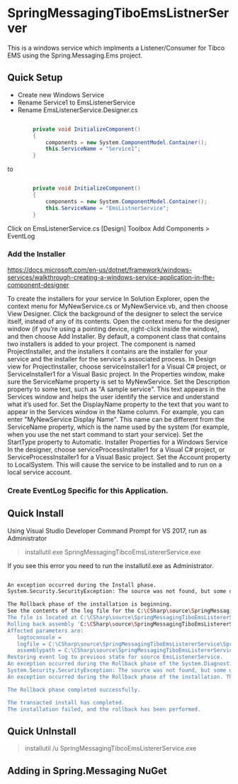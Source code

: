 # SpringMessagingTiboEmsListnerServer

This is a windows service which implments a Listener/Consumer for Tibco EMS
using the Spring.Messaging.Ems project.

## Quick Setup

- Create new Windows Service
- Rename Service1 to EmsListenerService
- Rename EmsListenerService.Designer.cs 

```C#

        private void InitializeComponent()
        {
            components = new System.ComponentModel.Container();
            this.ServiceName = "Service1";
        }

```

to

```C#

        private void InitializeComponent()
        {
            components = new System.ComponentModel.Container();
            this.ServiceName = "EmsListnerService";
        }

```

Click on EmsListenerService.cs [Design]
Toolbox Add Components > EventLog

### Add the Installer
https://docs.microsoft.com/en-us/dotnet/framework/windows-services/walkthrough-creating-a-windows-service-application-in-the-component-designer

To create the installers for your service
In Solution Explorer, open the context menu for MyNewService.cs or MyNewService.vb, and then choose View Designer.
Click the background of the designer to select the service itself, instead of any of its contents.
Open the context menu for the designer window (if you’re using a pointing device, right-click inside the window), and then choose Add Installer.
By default, a component class that contains two installers is added to your project. The component is named ProjectInstaller, and the installers it contains are the installer for your service and the installer for the service's associated process.
In Design view for ProjectInstaller, choose serviceInstaller1 for a Visual C# project, or ServiceInstaller1 for a Visual Basic project.
In the Properties window, make sure the ServiceName property is set to MyNewService.
Set the Description property to some text, such as "A sample service". This text appears in the Services window and helps the user identify the service and understand what it’s used for.
Set the DisplayName property to the text that you want to appear in the Services window in the Name column. For example, you can enter "MyNewService Display Name". This name can be different from the ServiceName property, which is the name used by the system (for example, when you use the net start command to start your service).
Set the StartType property to Automatic.
Installer Properties for a Windows Service
In the designer, choose serviceProcessInstaller1 for a Visual C# project, or ServiceProcessInstaller1 for a Visual Basic project. Set the Account property to LocalSystem. This will cause the service to be installed and to run on a local service account.

### Create EventLog Specific for this Application.


## Quick Install

Using Visual Studio Developer Command Prompt for VS 2017, run as Administrator

> installutil.exe SpringMessagingTibcoEmsListererService.exe  

If you see this error you need to run the installutil.exe as Administrator.

```bash

An exception occurred during the Install phase.
System.Security.SecurityException: The source was not found, but some or all event logs could not be searched.  Inaccessible logs: Security.

The Rollback phase of the installation is beginning.
See the contents of the log file for the C:\CSharp\source\SpringMessagingTiboEmsListererService\SpringMessagingTiboEmsListererService\bin\Debug\SpringMessagingTiboEmsListererService.exe assembly's progress.
The file is located at C:\CSharp\source\SpringMessagingTiboEmsListererService\SpringMessagingTiboEmsListererService\bin\Debug\SpringMessagingTiboEmsListererService.InstallLog.
Rolling back assembly 'C:\CSharp\source\SpringMessagingTiboEmsListererService\SpringMessagingTiboEmsListererService\bin\Debug\SpringMessagingTiboEmsListererService.exe'.
Affected parameters are:
   logtoconsole =
   logfile = C:\CSharp\source\SpringMessagingTiboEmsListererService\SpringMessagingTiboEmsListererService\bin\Debug\SpringMessagingTiboEmsListererService.InstallLog
   assemblypath = C:\CSharp\source\SpringMessagingTiboEmsListererService\SpringMessagingTiboEmsListererService\bin\Debug\SpringMessagingTiboEmsListererService.exe
Restoring event log to previous state for source EmsListenerService.
An exception occurred during the Rollback phase of the System.Diagnostics.EventLogInstaller installer.
System.Security.SecurityException: The source was not found, but some or all event logs could not be searched.  Inaccessible logs: Security.
An exception occurred during the Rollback phase of the installation. This exception will be ignored and the rollback will continue. However, the machine might not fully revert to its initial state after the rollback is complete.

The Rollback phase completed successfully.

The transacted install has completed.
The installation failed, and the rollback has been performed.


```

## Quick UnInstall

> installutil /u SpringMessagingTibcoEmsListererService.exe  



## Adding in Spring.Messaging NuGet
